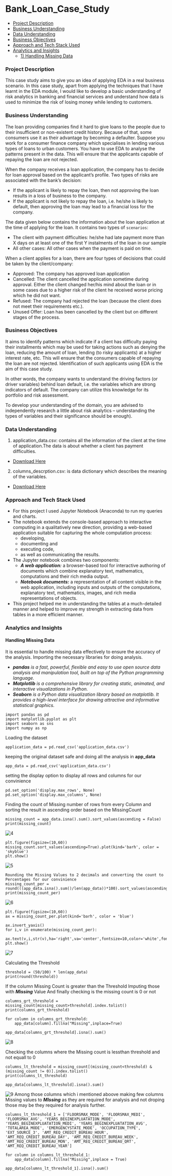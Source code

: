 # Bank_Loan_Case_Study

- [Project Description](#project-Description)
- [Business Understanding](#business-understanding)
- [Data Understanding](#data-understanding)
- [Business Objectives](#business-objectives)
- [Approach and Tech Stack Used](#approach-and-tech-stack-used)
- [Analytics and Insights](#analytics-and-insights)
  - [1) Handling Missing Data](#handling-missing-data)

### Project Description
This case study aims to give you an idea of applying EDA in a real business scenario. In
this case study, apart from applying the techniques that I have learnt in the EDA
module, I would like to develop a basic understanding of risk analytics in banking and
financial services and understand how data is used to minimize the risk of losing money
while lending to customers.

### Business Understanding
The loan providing companies find it hard to give loans to the people due to their
insufficient or non-existent credit history. Because of that, some consumers use it as their
advantage by becoming a defaulter. Suppose you work for a consumer finance company
which specialises in lending various types of loans to urban customers. You have to use
EDA to analyse the patterns present in the data. This will ensure that the applicants
capable of repaying the loan are not rejected.

When the company receives a loan application, the company has to decide for loan
approval based on the applicant’s profile. 
Two types of risks are associated with the bank’s
decision:
- If the applicant is likely to repay the loan, then not approving the loan results in a loss
of business to the company.
- If the applicant is not likely to repay the loan, i.e. he/she is likely to default, then
approving the loan may lead to a financial loss for the company.

The data given below contains the information about the loan application at the time
of applying for the loan. 
It contains two types of `scenarios`:
- The client with payment difficulties: he/she had late payment more than X days on at
least one of the first Y instalments of the loan in our sample
- All other cases: All other cases when the payment is paid on time.

When a client applies for a loan, there are four types of decisions that could be taken by
the client/company:
- Approved: The company has approved loan application
- Cancelled: The client cancelled the application sometime during approval. Either the
client changed her/his mind about the loan or in some cases due to a higher risk of
the client he received worse pricing which he did not want.
- Refused: The company had rejected the loan (because the client does not meet their
requirements etc.).
- Unused Offer: Loan has been cancelled by the client but on different stages of the
process.
### Business Objectives
It aims to identify patterns which indicate if a client has difficulty paying their
installments which may be used for taking actions such as denying the loan, reducing the
amount of loan, lending (to risky applicants) at a higher interest rate, etc. This will ensure
that the consumers capable of repaying the loan are not rejected. Identification of such
applicants using EDA is the aim of this case study.

In other words, the company wants to understand the driving factors (or driver
variables) behind loan default, i.e. the variables which are strong indicators of default.
The company can utilize this knowledge for its portfolio and risk assessment.

To develop your understanding of the domain, you are advised to independently research
a little about risk analytics – understanding the types of variables and their significance
should be enough).

### Data Understanding 
1. application_data.csv: contains all the information of the client at the time of
application.The data is about whether a client has payment difficulties.

- [Download Here](https://docs.google.com/spreadsheets/d/1G4cweFtW4fMXPFLhrwvRZRPwhe-rhbfoufN9Zm15cKE/edit#gid=848798451)

2. columns_descrption.csv: is data dictionary which describes the meaning of the
variables.

- [Download Here](https://docs.google.com/spreadsheets/d/1W3AMPHCq5J2bEeWu-m7LYwrW4WPtj6QVfyXbG2ge_ZI/edit#gid=939882734)

### Approach and Tech Stack Used
- For this project I used Jupyter Notebook (Anaconda) to run my queries
and charts.
- The notebook extends the console-based approach to interactive
computing in a qualitatively new direction, providing a web-based
application suitable for capturing the whole computation process:
  - developing,
  - documenting and
  - executing code,
  - as well as communicating the results.
- The Jupyter notebook combines two
components:
  - ***A web application:*** a browser-based tool for interactive authoring of
documents which combine explanatory text, mathematics,
computations and their rich media output.
  - ***Notebook documents:*** a representation of all content visible in the
web application, including inputs and outputs of the computations,
explanatory text, mathematics, images, and rich media representations
of objects.
- This project helped me in understanding the tables at a much-detailed
manner and helped to improve my strength in extracting data from
tables in a more efficient manner.

### Analytics and Insights

#### Handling Missing Data
It is essential to handle missing data effectively to ensure the accuracy of the analysis.
Importing the necessary libraries for doing analysis.

- ***pandas** is a fast, powerful, flexible and easy to use open source data analysis and manipulation tool,
built on top of the Python programming language.*
- ***Matplotlib** is a comprehensive library for creating static, animated, and interactive visualizations in Python.*
- ***Seaborn** is a Python data visualization library based on matplotlib. It provides a high-level interface for drawing attractive and informative statistical graphics.*
    
```
import pandas as pd
import matplotlib.pyplot as plt
import seaborn as sns
import numpy as np
```
Loading the dataset
```
application_data = pd.read_csv('application_data.csv')
```
keeping the original dataset safe and doing all the analysis in **app_data**
```
app_data = pd.read_csv('application_data.csv')
```
setting the display option to display all rows and columns for our convinience
```
pd.set_option('display.max_rows', None)
pd.set_option('display.max_columns', None)
```
Finding the count of Missing number of rows from every Column and sorting the result in ascending order based on the MissingCount
```
missing_count = app_data.isna().sum().sort_values(ascending = False)
print(missing_count)
```

![4](https://github.com/SushmaRaasi/Bank_Loan_Case_Study/assets/79751402/90aa6173-fcb0-4a65-b43d-5ba3171de441)

```
plt.figure(figsize=(10,60))
missing_count.sort_values(ascending=True).plot(kind='barh', color = 'skyblue')
plt.show()
```

![5](https://github.com/SushmaRaasi/Bank_Loan_Case_Study/assets/79751402/eba5b383-b3b4-44f6-8327-b2b1ecbbd366)

```
Rounding the Missing Values to 2 decimals and converting the count to Percentages for our convinience 
missing_count_per = round(((app_data.isna().sum()/len(app_data))*100).sort_values(ascending=False),2)
print(missing_count_per)
```
![6](https://github.com/SushmaRaasi/Bank_Loan_Case_Study/assets/79751402/1ee33a81-3d70-4042-b1f9-08bb55a367aa)
```
plt.figure(figsize=(10,60))
ax = missing_count_per.plot(kind='barh', color = 'blue')

ax.invert_yaxis()
for i,v in enumerate(missing_count_per):
    ax.text(v,i,str(v),ha='right',va='center',fontsize=10,color='white',fontweight='bold')
plt.show()
```
![7](https://github.com/SushmaRaasi/Bank_Loan_Case_Study/assets/79751402/c1836346-60c4-45a3-b2b8-5a42b63b326b)

Calculating the Threshold
```
threshold = (50/100) * len(app_data)
print(round(threshold))
```
If the column Missing Count is greater than the Threshold Imputing those with ***Missing*** Value 
And finally checking is the missing count is 0 or not 
```
columns_grt_threshold = missing_count[missing_count>threshold].index.tolist()
print(columns_grt_threshold)

for column in columns_grt_threshold:
    app_data[column].fillna("Missing",inplace=True)

app_data[columns_grt_threshold].isna().sum()
```
![8](https://github.com/SushmaRaasi/Bank_Loan_Case_Study/assets/79751402/5f2cc801-6e66-4b38-879b-119a9854febf)

Checking the columns where the Missing count is lessthan threshold and not equall to 0
```
columns_lt_threshold = missing_count[(missing_count<threshold) & (missing_count != 0)].index.tolist()
print(columns_lt_threshold)

app_data[columns_lt_threshold].isna().sum()
```
![9](https://github.com/SushmaRaasi/Bank_Loan_Case_Study/assets/79751402/2e8629c1-67f9-4b46-a8e8-0da14996d9a9)
Among those columns which i mentioned aboove making few columns Missing values to ***MIssing*** as they are required for analysis and not droping those may be they required for analysis further.
```
columns_lt_threshold_1 = ['FLOORSMAX_MODE', 'FLOORSMAX_MEDI', 'FLOORSMAX_AVG', 'YEARS_BEGINEXPLUATATION_MODE', 'YEARS_BEGINEXPLUATATION_MEDI', 'YEARS_BEGINEXPLUATATION_AVG', 'TOTALAREA_MODE', 'EMERGENCYSTATE_MODE', 'OCCUPATION_TYPE', 'EXT_SOURCE_3', 'AMT_REQ_CREDIT_BUREAU_HOUR', 'AMT_REQ_CREDIT_BUREAU_DAY', 'AMT_REQ_CREDIT_BUREAU_WEEK', 'AMT_REQ_CREDIT_BUREAU_MON', 'AMT_REQ_CREDIT_BUREAU_QRT', 'AMT_REQ_CREDIT_BUREAU_YEAR']

for column in columns_lt_threshold_1:
    app_data[column].fillna("Missing",inplace = True)

app_data[columns_lt_threshold_1].isna().sum()
```



